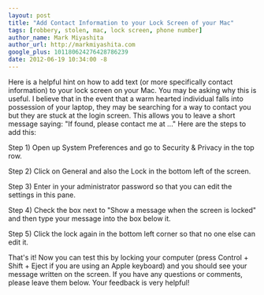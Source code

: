 ```yaml
---
layout: post
title: "Add Contact Information to your Lock Screen of your Mac"
tags: [robbery, stolen, mac, lock screen, phone number]
author_name: Mark Miyashita
author_url: http://markmiyashita.com
google_plus: 101180624276428786239
date: 2012-06-19 10:34:00 -8
---
```


Here is a helpful hint on how to add text (or more specifically contact information) to your lock screen on your Mac. You may be asking why this is useful. I believe that in the event that a warm hearted individual falls into possession of your laptop, they may be searching for a way to contact you but they are stuck at the login screen. This allows you to leave a short message saying: "If found, please contact me at ..." Here are the steps to add this:

Step 1) Open up System Preferences and go to Security & Privacy in the top row.

Step 2) Click on General and also the Lock in the bottom left of the screen.

Step 3) Enter in your administrator password so that you can edit the settings in this pane.

Step 4) Check the box next to "Show a message when the screen is locked" and then type your message into the box below it.

Step 5) Click the lock again in the bottom left corner so that no one else can edit it.

That's it! Now you can test this by locking your computer (press Control + Shift + Eject if you are using an Apple keyboard) and you should see your message written on the screen. If you have any questions or comments, please leave them below. Your feedback is very helpful!
